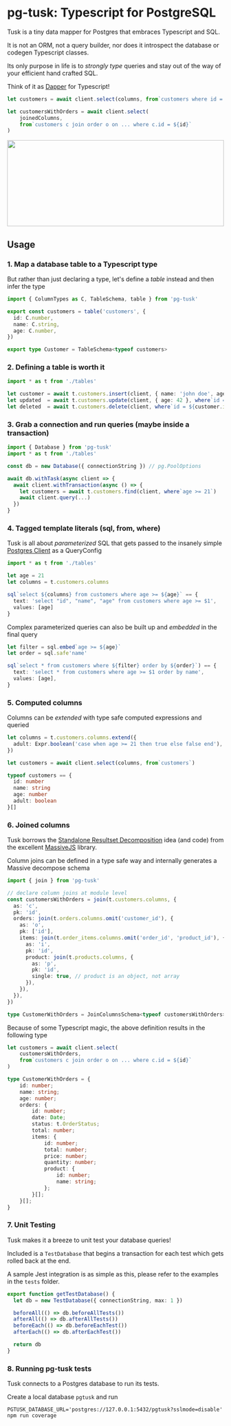 # pg-tusk: Typescript for PostgreSQL

Tusk is a tiny data mapper for Postgres that embraces Typescript and SQL.

It is not an ORM, not a query builder, nor does it introspect the database or codegen Typescript classes.

Its only purpose in life is to *strongly type* queries and stay out of the way of your efficient hand crafted SQL.

Think of it as [Dapper](https://github.com/StackExchange/Dapper) for Typescript!

```typescript
let customers = await client.select(columns, from`customers where id = ${id}`)

let customersWithOrders = await client.select(
    joinedColumns,
    from`customers c join order o on ... where c.id = ${id}`
)
```

<img src="https://user-images.githubusercontent.com/328008/82714379-eb2c7780-9c53-11ea-8a42-e5de84491ba2.png" height="200px" width="100%">

## Usage

### 1. Map a database table to a Typescript type

But rather than just declaring a type, let's define a *table* instead and then infer the type

```typescript
import { ColumnTypes as C, TableSchema, table } from 'pg-tusk'

export const customers = table('customers', {
  id: C.number,
  name: C.string,
  age: C.number,
})

export type Customer = TableSchema<typeof customers>
```

### 2. Defining a table is worth it

```typescript
import * as t from './tables'

let customer = await t.customers.insert(client, { name: 'john doe', age: 41 })
let updated  = await t.customers.update(client, { age: 42 }, where`id = ${customer.id}`)
let deleted  = await t.customers.delete(client, where`id = ${customer.id}`)
```

### 3. Grab a connection and run queries (maybe inside a transaction)

```typescript
import { Database } from 'pg-tusk'
import * as t from './tables'

const db = new Database({ connectionString }) // pg.PoolOptions

await db.withTask(async client => {
  await client.withTransaction(async () => {
    let customers = await t.customers.find(client, where`age >= 21`)
    await client.query(...)
  })
}
```

### 4. Tagged template literals (sql, from, where)

Tusk is all about *parameterized* SQL that gets passed to the insanely simple [Postgres Client](https://node-postgres.com/features/queries) as a QueryConfig

```typescript
import * as t from './tables'

let age = 21
let columns = t.customers.columns

sql`select ${columns} from customers where age >= ${age}` == {
  text: 'select "id", "name", "age" from customers where age >= $1',
  values: [age]
}
```

Complex parameterized queries can also be built up and *embedded* in the final query

```typescript
let filter = sql.embed`age >= ${age}`
let order = sql.safe'name'

sql`select * from customers where ${filter} order by ${order}`) == {
  text: 'select * from customers where age >= $1 order by name',
  values: [age],
}
```

### 5. Computed columns

Columns can be *extended* with type safe computed expressions and queried

```typescript
let columns = t.customers.columns.extend({
  adult: Expr.boolean('case when age >= 21 then true else false end'),
})

let customers = await client.select(columns, from`customers`)

typeof customers == {
  id: number
  name: string
  age: number
  adult: boolean
}[]
```

### 6. Joined columns

Tusk borrows the [Standalone Resultset Decomposition](https://massivejs.org/docs/joins-and-result-trees#standalone-resultset-decomposition) idea (and code) from the excellent [MassiveJS](https://massivejs.or) library.

Column joins can be defined in a type safe way and internally generates a Massive decompose schema

```typescript
import { join } from 'pg-tusk'

// declare column joins at module level
const customersWithOrders = join(t.customers.columns, {
  as: 'c',
  pk: 'id',
  orders: join(t.orders.columns.omit('customer_id'), {
    as: 'o',
    pk: ['id'],
    items: join(t.order_items.columns.omit('order_id', 'product_id'), {
      as: 'i',
      pk: 'id',
      product: join(t.products.columns, {
        as: 'p',
        pk: 'id',
        single: true, // product is an object, not array
      }),
    }),
  }),
})

type CustomerWithOrders = JoinColumnsSchema<typeof customersWithOrders>  
```

Because of some Typescript magic, the above definition results in the following type

```typescript
let customers = await client.select(
    customersWithOrders,
    from`customers c join order o on ... where c.id = ${id}`
)

type CustomerWithOrders = {
    id: number;
    name: string;
    age: number;
    orders: {
        id: number;
        date: Date;
        status: t.OrderStatus;
        total: number;
        items: {
            id: number;
            total: number;
            price: number;
            quantity: number;
            product: {
                id: number;
                name: string;
            };
        }[];
    }[];
}
```

### 7. Unit Testing

Tusk makes it a breeze to unit test your database queries!

Included is a `TestDatabase` that begins a transaction for each test which gets rolled back at the end.

A sample Jest integration is as simple as this, please refer to the examples in the `tests` folder.

```typescript
export function getTestDatabase() {
  let db = new TestDatabase({ connectionString, max: 1 })

  beforeAll(() => db.beforeAllTests())
  afterAll(() => db.afterAllTests())
  beforeEach(() => db.beforeEachTest())
  afterEach(() => db.afterEachTest())

  return db
}
```

### 8. Running pg-tusk tests

Tusk connects to a Postgres database to run its tests.

Create a local database `pgtusk` and  run

```shell
PGTUSK_DATABASE_URL='postgres://127.0.0.1:5432/pgtusk?sslmode=disable' npm run coverage
```

